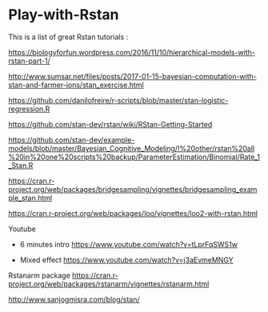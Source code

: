 # Play-with-Rstan

This is a list of great Rstan tutorials :

https://biologyforfun.wordpress.com/2016/11/10/hierarchical-models-with-rstan-part-1/

http://www.sumsar.net/files/posts/2017-01-15-bayesian-computation-with-stan-and-farmer-jons/stan_exercise.html

https://github.com/danilofreire/r-scripts/blob/master/stan-logistic-regression.R

https://github.com/stan-dev/rstan/wiki/RStan-Getting-Started

https://github.com/stan-dev/example-models/blob/master/Bayesian_Cognitive_Modeling/!%20other/rstan%20all%20in%20one%20scripts%20backup/ParameterEstimation/Binomial/Rate_1_Stan.R

https://cran.r-project.org/web/packages/bridgesampling/vignettes/bridgesampling_example_stan.html

https://cran.r-project.org/web/packages/loo/vignettes/loo2-with-rstan.html

Youtube
- 6 minutes intro 
https://www.youtube.com/watch?v=tLprFqSWS1w

- Mixed effect
https://www.youtube.com/watch?v=j3aEvmeMNGY

Rstanarm package
https://cran.r-project.org/web/packages/rstanarm/vignettes/rstanarm.html


http://www.sanjogmisra.com/blog/stan/
